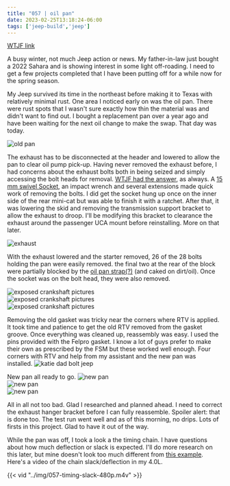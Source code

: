 ```yaml
---
title: "057 | oil pan"
date: 2023-02-25T13:18:24-06:00
tags: ['jeep-build','jeep']
---
```

[WTJF link]()

A busy winter, not much Jeep action or news. My father-in-law just bought a 2022 Sahara and is showing interest in some light off-roading. I need to get a few projects completed that I have been putting off for a while now for the spring season. 

My Jeep survived its time in the northeast before making it to Texas with relatively minimal rust. One area I noticed early on was the oil pan. There were rust spots that I wasn't sure exactly how thin the material was and didn't want to find out. I bought a replacement pan over a year ago and have been waiting for the next oil change to make the swap. That day was today. 

![old pan](/build-thread/img/057-old-pan.jpg)

The exhaust has to be disconnected at the header and lowered to allow the pan to clear oil pump pick-up. Having never removed the exhaust before, I had concerns about the exhaust bolts both in being seized and simply accessing the bolt heads for removal. [WTJF had the answer](https://wranglertjforum.com/threads/removing-the-cats-down-pipe.9274/post-142189), as always. A [15 mm swivel Socket](https://www.amazon.com/dp/B07KYXHLRR), an impact wrench and several extensions made quick work of removing the bolts. I did get the socket hung up once on the inner side of the rear mini-cat but was able to finish it with a ratchet. After that, it was lowering the skid and removing the transmission support bracket to allow the exhaust to droop. I'll be modifying this bracket to clearance the exhaust around the passenger UCA mount before reinstalling. More on that later. 

![exhaust](/build-thread/img/057-exhaust.jpg)

With the exhaust lowered and the starter removed, 26 of the 28 bolts holding the pan were easily removed. the final two at the rear of the block were partially blocked by the [oil pan strap(?)](https://www.youtube.com/watch?v=aYtYEtj9TS0) (and caked on dirt/oil). Once the socket was on the bolt head, they were also removed. 

![exposed crankshaft pictures](/build-thread/img/057-crank01.jpg)  
![exposed crankshaft pictures](/build-thread/img/057-crank02.jpg)  
![exposed crankshaft pictures](/build-thread/img/057-crank03.jpg)  

Removing the old gasket was tricky near the corners where RTV is applied. It took time and patience to get the old RTV removed from the gasket groove. Once everything was cleaned up, reassembly was easy. I used the pins provided with the Felpro gasket. I know a lot of guys prefer to make their own as prescribed by the FSM but these worked well enough. Four corners with RTV and help from my assistant and the new pan was installed. 
![katie dad bolt jeep](/build-thread/img/057-jeep-bolts-dad.jpg)  

New pan all ready to go.
![new pan](/build-thread/img/057-newpan01.jpg)  
![new pan](/build-thread/img/057-newpan02.jpg)  
![new pan](/build-thread/img/057-newpan03.jpg)  

All in all not too bad. Glad I researched and planned ahead. I need to correct the exhaust hanger bracket before I can fully reassemble. Spoiler alert: that is done too. The test run went well and as of this morning, no drips. Lots of firsts in this project. Glad to have it out of the way. 

While the pan was off, I took a look a the timing chain. I have questions about how much deflection or slack is expected. I'll do more research on this later, but mine doesn't look too much different from [this example](https://wranglertjforum.com/threads/do-i-need-a-new-timing-chain.63185/). Here's a video of the chain slack/deflection in my 4.0L. 

{{< vid "../img/057-timing-slack-480p.m4v" >}} 
